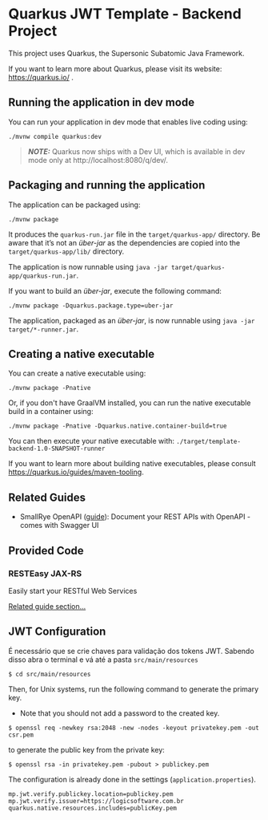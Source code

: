# Quarkus JWT Template - Backend Project

This project uses Quarkus, the Supersonic Subatomic Java Framework.

If you want to learn more about Quarkus, please visit its website: https://quarkus.io/ .

## Running the application in dev mode

You can run your application in dev mode that enables live coding using:

```shell script
./mvnw compile quarkus:dev
```

> **_NOTE:_**  Quarkus now ships with a Dev UI, which is available in dev mode only at http://localhost:8080/q/dev/.

## Packaging and running the application

The application can be packaged using:

```shell script
./mvnw package
```

It produces the `quarkus-run.jar` file in the `target/quarkus-app/` directory.
Be aware that it’s not an _über-jar_ as the dependencies are copied into the `target/quarkus-app/lib/` directory.

The application is now runnable using `java -jar target/quarkus-app/quarkus-run.jar`.

If you want to build an _über-jar_, execute the following command:

```shell script
./mvnw package -Dquarkus.package.type=uber-jar
```

The application, packaged as an _über-jar_, is now runnable using `java -jar target/*-runner.jar`.

## Creating a native executable

You can create a native executable using:

```shell script
./mvnw package -Pnative
```

Or, if you don't have GraalVM installed, you can run the native executable build in a container using:

```shell script
./mvnw package -Pnative -Dquarkus.native.container-build=true
```

You can then execute your native executable with: `./target/template-backend-1.0-SNAPSHOT-runner`

If you want to learn more about building native executables, please consult https://quarkus.io/guides/maven-tooling.

## Related Guides

- SmallRye OpenAPI ([guide](https://quarkus.io/guides/openapi-swaggerui)): Document your REST APIs with OpenAPI - comes
  with Swagger UI

## Provided Code

### RESTEasy JAX-RS

Easily start your RESTful Web Services

[Related guide section...](https://quarkus.io/guides/getting-started#the-jax-rs-resources)

## JWT Configuration
É necessário que se crie chaves para validação dos tokens JWT. Sabendo disso abra o terminal e vá até a pasta `src/main/resources`

```shell
$ cd src/main/resources
```

Then, for Unix systems, run the following command to generate the primary key.

- Note that you should not add a password to the created key.
```shell
$ openssl req -newkey rsa:2048 -new -nodes -keyout privatekey.pem -out csr.pem
```
to generate the public key from the private key:
```shell
$ openssl rsa -in privatekey.pem -pubout > publickey.pem
```

The configuration is already done in the settings (`application.properties`).

```properties
mp.jwt.verify.publickey.location=publickey.pem
mp.jwt.verify.issuer=https://logicsoftware.com.br
quarkus.native.resources.includes=publicKey.pem
```
